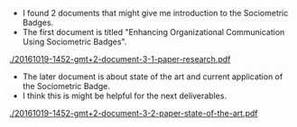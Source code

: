 * I found 2 documents that might give me introduction to the Sociometric Badges.
* The first document is titled "Enhancing Organizational Communication Using Sociometric Badges".

[./20161019-1452-gmt+2-document-3-1-paper-research.pdf](./20161019-1452-gmt+2-document-3-1-paper-research.pdf)

* The later document is about state of the art and current application of the Sociometric Badge.
* I think this is might be helpful for the next deliverables.

[./20161019-1452-gmt+2-document-3-2-paper-state-of-the-art.pdf](./20161019-1452-gmt+2-document-3-2-paper-state-of-the-art.pdff)